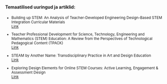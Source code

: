 #  

#### Temaatilised uuringud ja artiklid:

<div >

<small>

- Building up STEM: An Analysis of Teacher-Developed Engineering Design-Based STEM Integration Curricular Materials <br>[Link](https://eric.ed.gov/?id=EJ1103732)

- Teacher Professional Development for Science, Technology, Engineering and Mathematics (STEM) Education: A Review from the Perspectives of Technological Pedagogical Content (TPACK) <br>[Link](https://eric.ed.gov/?id=EJ1206282)

- STEAM by Another Name: Transdisciplinary Practice in Art and Design Education <br>[Link](https://eric.ed.gov/?id=EJ1173491)

- Exploring Design Elements for Online STEM Courses: Active Learning, Engagement & Assessment Design <br>[Link](https://eric.ed.gov/?id=EJ1181419)

</small>

</div>